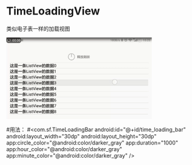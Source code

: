 # TimeLoadingView
类似电子表一样的加载视图

![image](https://github.com/liangsaifei/CircleTimeLoading/blob/master/r.gif) 


#用法：
#<com.sf.TimeLoadingBar
            android:id="@+id/time_loading_bar"
            android:layout_width="30dp"
            android:layout_height="30dp"
            app:circle_color="@android:color/darker_gray"
            app:duration="1000"
            app:hour_color="@android:color/darker_gray"
            app:minute_color="@android:color/darker_gray" />
